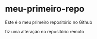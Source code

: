 # meu-primeiro-repo
Este é o meu primeiro repositório no Github

fiz uma alteração no repositório remoto
